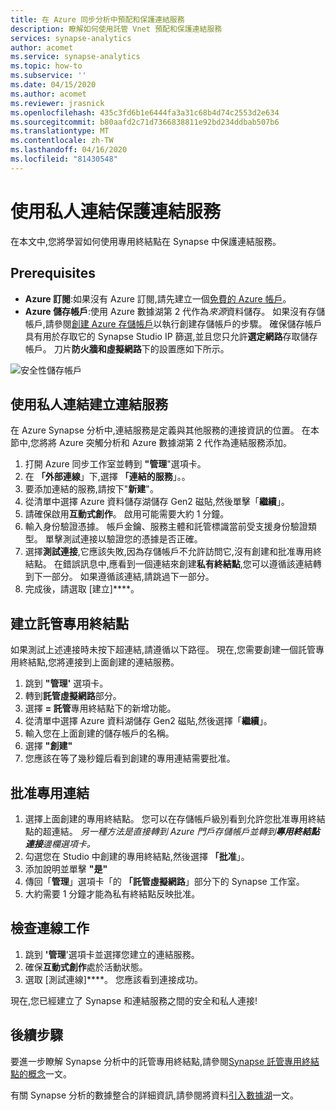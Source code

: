 ```yaml
---
title: 在 Azure 同步分析中預配和保護連結服務
description: 瞭解如何使用託管 Vnet 預配和保護連結服務
services: synapse-analytics
author: acomet
ms.service: synapse-analytics
ms.topic: how-to
ms.subservice: ''
ms.date: 04/15/2020
ms.author: acomet
ms.reviewer: jrasnick
ms.openlocfilehash: 435c3fd6b1e6444fa3a31c68b4d74c2553d2e634
ms.sourcegitcommit: b80aafd2c71d7366838811e92bd234ddbab507b6
ms.translationtype: MT
ms.contentlocale: zh-TW
ms.lasthandoff: 04/16/2020
ms.locfileid: "81430548"
---
```

# <a name="securing-a-linked-service-with-private-links"></a>使用私人連結保護連結服務 

在本文中,您將學習如何使用專用終結點在 Synapse 中保護連結服務。

## <a name="prerequisites"></a>Prerequisites

* **Azure 訂閱**:如果沒有 Azure 訂閱,請先建立一個[免費的 Azure 帳戶](https://azure.microsoft.com/free/)。
* **Azure 儲存帳戶**:使用 Azure 數據湖第 2 代作為*來源*資料儲存。 如果沒有存儲帳戶,請參閱[創建 Azure 存儲帳戶](../../storage/blobs/data-lake-storage-quickstart-create-account.md)以執行創建存儲帳戶的步驟。 確保儲存帳戶具有用於存取它的 Synapse Studio IP 篩選,並且您只允許**選定網路**存取儲存帳戶。 刀片**防火牆和虛擬網路**下的設置應如下所示。

![安全性儲存帳戶](./media/secure-storage-account.png)

## <a name="create-a-linked-service-with-private-links"></a>使用私人連結建立連結服務

在 Azure Synapse 分析中,連結服務是定義與其他服務的連接資訊的位置。 在本節中,您將將 Azure 突觸分析和 Azure 數據湖第 2 代作為連結服務添加。

1. 打開 Azure 同步工作室並轉到 **"管理**"選項卡。
1. 在 **「外部連線**」下,選擇 **「連結的服務**」。。
1. 要添加連結的服務,請按下"**新建**"。
1. 從清單中選擇 Azure 資料儲存湖儲存 Gen2 磁貼,然後單擊「**繼續**」。
1. 請確保啟用**互動式創作**。 啟用可能需要大約 1 分鐘。 
1. 輸入身份驗證憑據。 帳戶金鑰、服務主體和託管標識當前受支援身份驗證類型。 單擊測試連接以驗證您的憑據是否正確。
1. 選擇**測試連接**,它應該失敗,因為存儲帳戶不允許訪問它,沒有創建和批准專用終結點。 在錯誤訊息中,應看到一個連結來創建**私有終結點**,您可以遵循該連結轉到下一部分。 如果遵循該連結,請跳過下一部分。
1. 完成後，請選取 [建立]****。

## <a name="create-a-managed-private-endpoint"></a>建立託管專用終結點

如果測試上述連接時未按下超連結,請遵循以下路徑。 現在,您需要創建一個託管專用終結點,您將連接到上面創建的連結服務。

1. 跳到 **"管理'** 選項卡。
1. 轉到**託管虛擬網路**部分。
1. 選擇 **= 託管**專用終結點下的新增功能。
1. 從清單中選擇 Azure 資料湖儲存 Gen2 磁貼,然後選擇「**繼續**」。
1. 輸入您在上面創建的儲存帳戶的名稱。
1. 選擇 **"創建"**
1. 您應該在等了幾秒鐘后看到創建的專用連結需要批准。

## <a name="approval-of-a-private-link"></a>批准專用連結
1. 選擇上面創建的專用終結點。 您可以在存儲帳戶級別看到允許您批准專用終結點的超連結。 *另一種方法是直接轉到 Azure 門戶存儲帳戶並轉到**專用終結點連接**邊欄選項卡。*
1. 勾選您在 Studio 中創建的專用終結點,然後選擇 **「批准**」。
1. 添加說明並單擊 **"是"**
1. 傳回「**管理**」選項卡「的 **「託管虛擬網路**」部分下的 Synapse 工作室。
1. 大約需要 1 分鐘才能為私有終結點反映批准。

## <a name="check-the-connection-works"></a>檢查連線工作
1. 跳到 **'管理**'選項卡並選擇您建立的連結服務。
1. 確保**互動式創作**處於活動狀態。
1. 選取 [測試連線]****。 您應該看到連接成功。

現在,您已經建立了 Synapse 和連結服務之間的安全和私人連接!

## <a name="next-steps"></a>後續步驟

要進一步瞭解 Synapse 分析中的託管專用終結點,請參閱[Synapse 託管專用終結點的概念](data-integration-data-lake.md)一文。

有關 Synapse 分析的數據整合的詳細資訊,請參閱將資料[引入數據湖](data-integration-data-lake.md)一文。